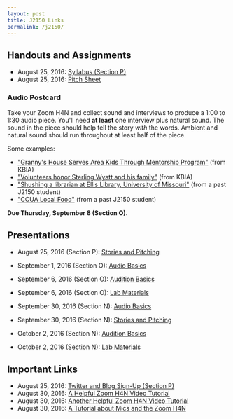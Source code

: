 ```yaml
---
layout: post
title: J2150 Links
permalink: /j2150/
---
```


## Handouts and Assignments
- August 25, 2016: [Syllabus (Section P)](http://media.nathanlawrence.org.s3.amazonaws.com/missouri/j2150-2016/j2150-syllabus.pdf)
- August 25, 2016: [Pitch Sheet](http://media.nathanlawrence.org.s3.amazonaws.com/missouri/j2150-2016/j2150-pitch.docx)

### Audio Postcard
Take your Zoom H4N and collect sound and interviews to produce a 1:00 to 1:30 audio piece. You'll need **at least** one interview plus natural sound. The sound in the piece should help tell the story _with_ the words. Ambient and natural sound should run throughout at least half of the piece.

Some examples:

- ["Granny's House Serves Area Kids Through Mentorship Program"](http://kbia.org/post/grannys-house-serves-area-kids-through-mentorship-program?utm_campaign=class-link) (from KBIA)
- ["Volunteers honor Sterling Wyatt and his family"](http://kbia.org/post/volunteers-honor-sterling-wyatt-and-his-family?utm_campaign=class-link) (from KBIA)
- ["Shushing a librarian at Ellis Library, University of Missouri"](https://soundcloud.com/user26166497/shushing-a-librarian-at-ellis) (from a past J2150 student)
- ["CCUA Local Food"](https://soundcloud.com/megan-tyminski/ccua-local-food-wav) (from a past J2150 student)

**Due Thursday, September 8 (Section O).**

## Presentations

- August 25, 2016 (Section P): [Stories and Pitching](http://slides.nathanlawrence.org/2150-stories-pitching/?utm_campaign=class-link)
- September 1, 2016 (Section O): [Audio Basics](http://slides.nathanlawrence.org/2150-audio-basics/?utm_campaign=class-link)
- September 6, 2016 (Section O): [Audition Basics](http://slides.nathanlawrence.org/j2150-audition/statefairaudiopostcard.jpg) 
- September 6, 2016 (Section O): [Lab Materials](http://slides.nathanlawrence.org/j2150-audition/0517HOUSING.zip)

- September 30, 2016 (Section N): [Audio Basics](http://slides.nathanlawrence.org/2150-audio-basics/?utm_campaign=class-link)
- September 30, 2016 (Section N): [Stories and Pitching](http://slides.nathanlawrence.org/2150-stories-pitching/?utm_campaign=class-link)
- October 2, 2016 (Section N): [Audition Basics](http://slides.nathanlawrence.org/j2150-audition/statefairaudiopostcard.jpg) 
- October 2, 2016 (Section N): [Lab Materials](http://slides.nathanlawrence.org/j2150-audition/0517HOUSING.zip)


## Important Links

- August 25, 2016: [Twitter and Blog Sign-Up (Section P)](https://docs.google.com/forms/d/e/1FAIpQLSdQ5Cyzizr3y14NLdm_KWZr9z5Dj--p_QPjAmUBbDeSFvAoVw/viewform)
- August 30, 2016: [A Helpful Zoom H4N Video Tutorial](https://www.youtube.com/watch?v=mESF5ErPYf4)
- August 30, 2016: [Another Helpful Zoom H4N Video Tutorial](https://www.youtube.com/watch?v=pTwgVDQvKQE)
- August 30, 2016: [A Tutorial about Mics and the Zoom H4N](https://www.youtube.com/watch?v=5RfsV3QFaFU)
